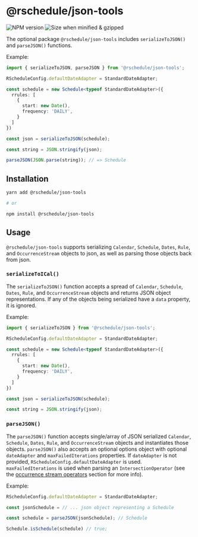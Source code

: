 # @rschedule/json-tools

![NPM version](https://flat.badgen.net/npm/v/@rschedule/json-tools) ![Size when minified & gzipped](https://flat.badgen.net/bundlephobia/minzip/@rschedule/json-tools)

The optional package `@rschedule/json-tools` includes `serializeToJSON()` and `parseJSON()` functions.

Example:

```typescript
import { serializeToJSON, parseJSON } from '@rschedule/json-tools';

RScheduleConfig.defaultDateAdapter = StandardDateAdapter;

const schedule = new Schedule<typeof StandardDateAdapter>({
  rrules: [
    {
      start: new Date(),
      frequency: 'DAILY',
    }
  ]
})

const json = serializeToJSON(schedule);

const string = JSON.stringify(json);

parseJSON(JSON.parse(string)); // => Schedule
```

## Installation

```bash
yarn add @rschedule/json-tools

# or

npm install @rschedule/json-tools
```

## Usage

`@rschedule/json-tools` supports serializing `Calendar`, `Schedule`, `Dates`, `Rule`, and `OccurrenceStream` objects to json, as well as parsing those objects back from json.

### `serializeToICal()`

The `serializeToJSON()` function accepts a spread of `Calendar`, `Schedule`, `Dates`, `Rule`, and `OccurrenceStream` objects and returns JSON object representations. If any of the objects being serialized have a `data` property, it is ignored.

Example:

```typescript
import { serializeToJSON } from '@rschedule/json-tools';

RScheduleConfig.defaultDateAdapter = StandardDateAdapter;

const schedule = new Schedule<typeof StandardDateAdapter>({
  rrules: [
    {
      start: new Date(),
      frequency: 'DAILY',
    }
  ]
})

const json = serializeToJSON(schedule);

const string = JSON.stringify(json);
```

### `parseJSON()`

The `parseJSON()` function accepts single/array of JSON serialized `Calendar`, `Schedule`, `Dates`, `Rule`, and `OccurrenceStream` objects and instantiates those objects. `parseJSON()` also accepts an optional
options object with optional `dateAdapter` and `maxFailedIterations` properties. If `dateAdapter` is not provided, `RScheduleConfig.defaultDateAdapter` is used. `maxFailedIterations` is used when parsing an `IntersectionOperator` (see the [occurrence stream operators](../../usage/operators#Intersection) section for more info).

Example:

```typescript
RScheduleConfig.defaultDateAdapter = StandardDateAdapter;

const jsonSchedule = // ... json object representing a Schedule

const schedule = parseJSON(jsonSchedule); // Schedule

Schedule.isSchedule(schedule) // true;
```

